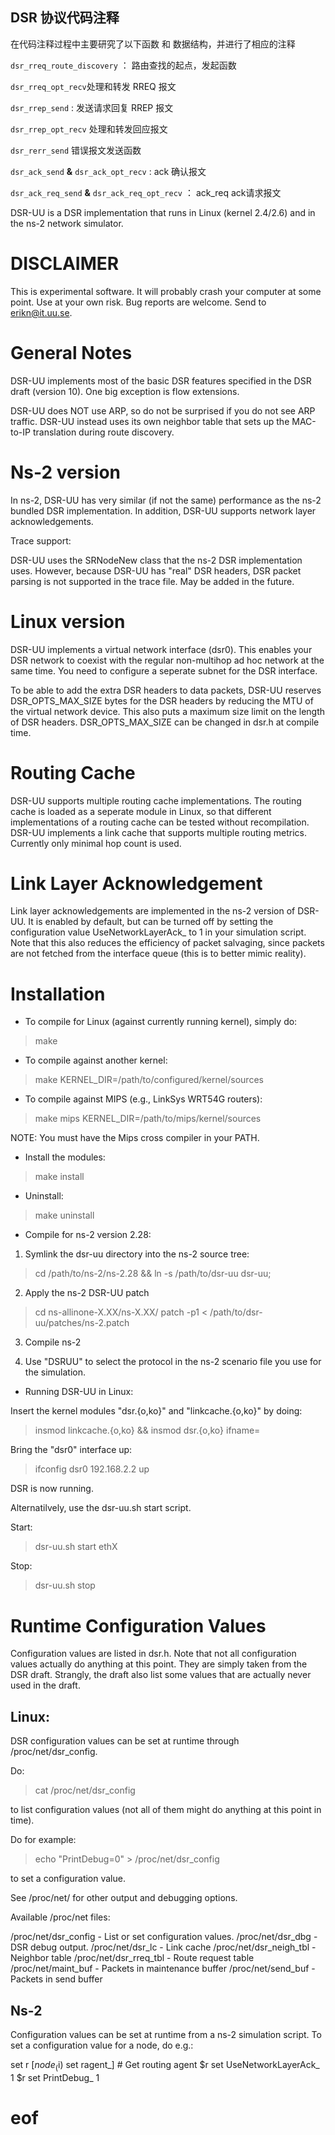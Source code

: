 ## DSR 协议代码注释

在代码注释过程中主要研究了以下函数 和 数据结构，并进行了相应的注释

`dsr_rreq_route_discovery` ： 路由查找的起点，发起函数

 `dsr_rreq_opt_recv`处理和转发 RREQ 报文

`dsr_rrep_send`  : 发送请求回复 RREP 报文

 `dsr_rrep_opt_recv` 处理和转发回应报文

`dsr_rerr_send` 错误报文发送函数

`dsr_ack_send` **&** `dsr_ack_opt_recv`  : ack 确认报文

`dsr_ack_req_send` **&** `dsr_ack_req_opt_recv` ： ack_req ack请求报文



DSR-UU is a DSR implementation that runs in Linux (kernel 2.4/2.6) and
in the ns-2 network simulator.


DISCLAIMER
==========

This is experimental software. It will probably crash your computer at
some point. Use at your own risk. Bug reports are welcome. Send to
erikn@it.uu.se.


General Notes
=============

DSR-UU implements most of the basic DSR features specified in the DSR
draft (version 10). One big exception is flow extensions.

DSR-UU does NOT use ARP, so do not be surprised if you do not see ARP
traffic. DSR-UU instead uses its own neighbor table that sets up the
MAC-to-IP translation during route discovery.

Ns-2 version
============

In ns-2, DSR-UU has very similar (if not the same) performance as the
ns-2 bundled DSR implementation. In addition, DSR-UU supports network
layer acknowledgements.

Trace support:

DSR-UU uses the SRNodeNew class that the ns-2 DSR implementation
uses. However, because DSR-UU has "real" DSR headers, DSR packet
parsing is not supported in the trace file. May be added in the future.

Linux version
=============

DSR-UU implements a virtual network interface (dsr0). This enables
your DSR network to coexist with the regular non-multihop ad hoc
network at the same time. You need to configure a seperate subnet for
the DSR interface.

To be able to add the extra DSR headers to data packets, DSR-UU
reserves DSR_OPTS_MAX_SIZE bytes for the DSR headers by reducing the
MTU of the virtual network device. This also puts a maximum size limit
on the length of DSR headers. DSR_OPTS_MAX_SIZE can be changed in
dsr.h at compile time.

Routing Cache
=============

DSR-UU supports multiple routing cache implementations. The routing
cache is loaded as a seperate module in Linux, so that different
implementations of a routing cache can be tested without
recompilation. DSR-UU implements a link cache that supports multiple
routing metrics. Currently only minimal hop count is used.

Link Layer Acknowledgement
==========================

Link layer acknowledgements are implemented in the ns-2 version of
DSR-UU. It is enabled by default, but can be turned off by setting the
configuration value UseNetworkLayerAck_ to 1 in your simulation
script. Note that this also reduces the efficiency of packet
salvaging, since packets are not fetched from the interface queue
(this is to better mimic reality).


Installation
============

* To compile for Linux (against currently running kernel), simply do:

> make

* To compile against another kernel:

> make KERNEL_DIR=/path/to/configured/kernel/sources

* To compile against MIPS (e.g., LinkSys WRT54G routers):

> make mips KERNEL_DIR=/path/to/mips/kernel/sources

NOTE: You must have the Mips cross compiler in your PATH.

* Install the modules:

> make install

* Uninstall:

> make uninstall

* Compile for ns-2 version 2.28:

1. Symlink the dsr-uu directory into the ns-2 source tree:

> cd /path/to/ns-2/ns-2.28 && ln -s /path/to/dsr-uu dsr-uu;

2. Apply the ns-2 DSR-UU patch

> cd ns-allinone-X.XX/ns-X.XX/
> patch -p1 < /path/to/dsr-uu/patches/ns-2.patch 

3. Compile ns-2

4. Use "DSRUU" to select the protocol in the ns-2 scenario file you
use for the simulation.


* Running DSR-UU in Linux:

Insert the kernel modules "dsr.{o,ko}" and "linkcache.{o,ko}" by doing:

> insmod linkcache.{o,ko} && insmod dsr.{o,ko} ifname=<interface to attach to>

Bring the "dsr0" interface up:

> ifconfig dsr0 192.168.2.2 up

DSR is now running.

Alternatilvely, use the dsr-uu.sh start script.

Start:

> dsr-uu.sh start ethX

Stop:

> dsr-uu.sh stop

Runtime Configuration Values
============================

Configuration values are listed in dsr.h. Note that not all
configuration values actually do anything at this point. They are
simply taken from the DSR draft. Strangly, the draft also list some
values that are actually never used in the draft.

Linux:
------

DSR configuration values can be set at runtime through
/proc/net/dsr_config.

Do:

> cat /proc/net/dsr_config

to list configuration values (not all of them might do anything at
this point in time).

Do for example:

> echo "PrintDebug=0" > /proc/net/dsr_config

to set a configuration value.

See /proc/net/ for other output and debugging options.

Available /proc/net files:

/proc/net/dsr_config     - List or set configuration values.
/proc/net/dsr_dbg        - DSR debug output.
/proc/net/dsr_lc         - Link cache
/proc/net/dsr_neigh_tbl  - Neighbor table
/proc/net/dsr_rreq_tbl   - Route request table
/proc/net/maint_buf      - Packets in maintenance buffer
/proc/net/send_buf       - Packets in send buffer


Ns-2
----

Configuration values can be set at runtime from a ns-2 simulation
script. To set a configuration value for a node, do e.g.:

set r [$node_($i) set ragent_]  # Get routing agent
$r set UseNetworkLayerAck_ 1
$r set PrintDebug_ 1

# eof

